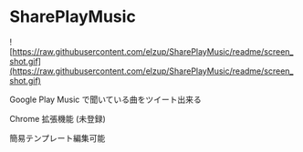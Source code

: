 # SharePlayMusic

![https://raw.githubusercontent.com/elzup/SharePlayMusic/readme/screen_shot.gif](https://raw.githubusercontent.com/elzup/SharePlayMusic/readme/screen_shot.gif)

Google Play Music で聞いている曲をツイート出来る

Chrome 拡張機能 (未登録)

簡易テンプレート編集可能
